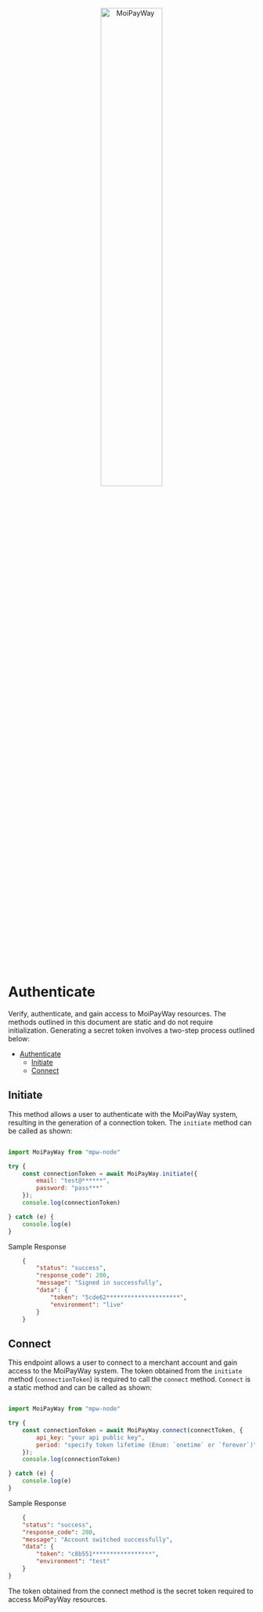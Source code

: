 <p align="center">
    <img title="MoiPayWay" src="https://moipayway.com/wp-content/uploads/2023/04/moipayway.png" width="50%"/>
</p>

# Authenticate

Verify, authenticate, and gain access to MoiPayWay resources. The methods outlined in this document are static and do not require initialization. Generating a secret token involves a two-step process outlined below:

- [Authenticate](#authenticate)
  - [Initiate](#initiate)
  - [Connect](#connect)

## Initiate

This method allows a user to authenticate with the MoiPayWay system, resulting in the generation of a connection token. The `initiate` method can be called as shown:

```javascript

import MoiPayWay from "mpw-node"

try {
    const connectionToken = await MoiPayWay.initiate({
        email: "test@******",
        password: "pass***"
    });
    console.log(connectionToken)

} catch (e) {
    console.log(e)
}

```

Sample Response

```json
    {
        "status": "success",
        "response_code": 200,
        "message": "Signed in successfully",
        "data": {
            "token": "5cde62*********************",
            "environment": "live"
        }
    }
```

## Connect

This endpoint allows a user to connect to a merchant account and gain access to the MoiPayWay system. The token obtained from the `initiate` method (`connectionToken`) is required to call the `connect` method. `Connect` is a static method and can be called as shown:

```javascript

import MoiPayWay from "mpw-node"

try {
    const connectionToken = await MoiPayWay.connect(connectToken, {
        api_key: "your api public key",
        period: "specify token lifetime (Enum: `onetime` or `forever`)"
    });
    console.log(connectionToken)

} catch (e) {
    console.log(e)
}

```

Sample Response

```json
    {
    "status": "success",
    "response_code": 200,
    "message": "Account switched successfully",
    "data": {
        "token": "c8b551*****************",
        "environment": "test"
    }
}
```

The token obtained from the connect method is the secret token required to access MoiPayWay resources.


